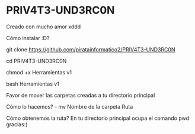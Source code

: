 # PRIV4T3-UND3RC0N
Creado con mucho amor xddd

Cómo instalar :D?

git clone https://github.com/piratainformatico2/PRIV4T3-UND3RC0N

cd PRIV4T3-UND3RC0N

chmod +x Herramientas v1

bash Herramientas v1

Favor de mover las carpetas creadas a tu directorio principal

Cómo lo hacemos? - mv Nombre de la carpeta Ruta

Cómo obtenemos la ruta? En tu directorio principal ocupa el comando pwd gracias:)



